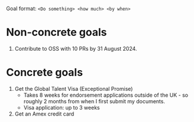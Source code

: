 Goal format:
`<Do something> <how much> <by when>`
# Non-concrete goals

1. Contribute to OSS with 10 PRs by 31 August 2024.

# Concrete goals

1. Get the Global Talent Visa (Exceptional Promise)
	- Takes 8 weeks for endorsement applications outside of the UK - so roughly 2 months from when I first submit my documents.
	- Visa application: up to 3 weeks
2. Get an Amex credit card